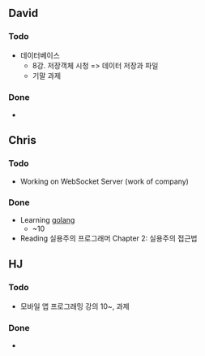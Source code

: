 ## David
### Todo
- 데이터베이스
  - 8강. 저장객체 시청 => 데이터 저장과 파일
  - 기말 과제

### Done
- 


## Chris
### Todo
- Working on WebSocket Server (work of company)

### Done
- Learning [golang](https://www.youtube.com/watch?v=G3PvTWRIhZA&list=PLQVvvaa0QuDeF3hP0wQoSxpkqgRcgxMqX)
  - ~10
- Reading 실용주의 프로그래머 Chapter 2: 실용주의 접근법

## HJ
### Todo
- 모바일 앱 프로그래밍 강의 10~, 과제

### Done
- 
